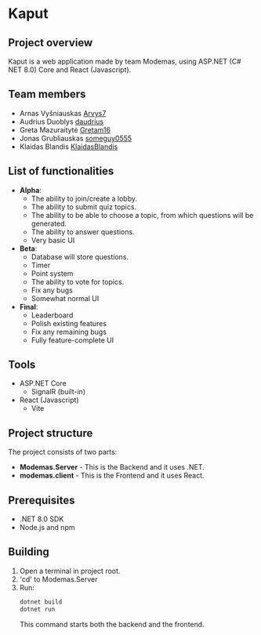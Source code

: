 # Kaput
## Project overview
Kaput is a web application made by team Modemas, using ASP.NET (C# NET 8.0) Core and React (Javascript).

## Team members
* Arnas Vyšniauskas [Arvys7](https://github.com/Arvys7)
* Audrius Duoblys [daudrius](https://github.com/daudrius)
* Greta Mazuraitytė [Gretam16](https://github.com/Gretam16)
* Jonas Grubliauskas [someguy0555](https://github.com/someguy0555)
* Klaidas Blandis [KlaidasBlandis](https://github.com/KlaidasBlandis)

## List of functionalities
* **Alpha**:
    - The ability to join/create a lobby.
    - The ability to submit quiz topics.
    - The ability to be able to choose a topic, from which questions will be generated.
    - The ability to answer questions.
    - Very basic UI
* **Beta**:
    - Database will store questions.
    - Timer
    - Point system
    - The ability to vote for topics.
    - Fix any bugs
    - Somewhat normal UI
* **Final**:
    - Leaderboard
    - Polish existing features
    - Fix any remaining bugs
    - Fully feature-complete UI

## Tools
* ASP.NET Core
    - SignalR (built-in)
* React (Javascript)
    - Vite

## Project structure
The project consists of two parts:
* **Modemas.Server** - This is the Backend and it uses .NET.
* **modemas.client** - This is the Frontend and it uses React.

## Prerequisites
* .NET 8.0 SDK
* Node.js and npm

## Building
1. Open a terminal in project root.
2. 'cd' to Modemas.Server
3. Run:
    ```bash
    dotnet build
    dotnet run
    ```
    This command starts both the backend and the frontend.

